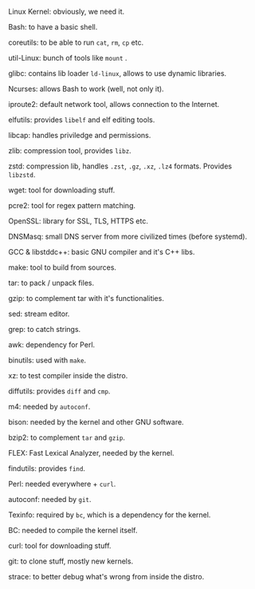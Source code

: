 Linux Kernel: obviously, we need it.

Bash: to have a basic shell.

coreutils: to be able to run `cat`, `rm`, `cp` etc.

util-Linux: bunch of tools like `mount` .

glibc: contains lib loader `ld-linux`, allows to use dynamic libraries.

Ncurses: allows Bash to work (well, not only it).

iproute2: default network tool, allows connection to the Internet.

elfutils: provides `libelf` and elf editing tools.

libcap: handles priviledge and permissions.

zlib: compression tool, provides `libz`.

zstd: compression lib, handles `.zst`, `.gz`, `.xz`, `.lz4` formats. Provides `libzstd`.

wget: tool for downloading stuff.

pcre2: tool for regex pattern matching.

OpenSSL: library for SSL, TLS, HTTPS etc.

DNSMasq: small DNS server from more civilized times (before systemd).

GCC & libstddc++: basic GNU compiler and it's C++ libs.

make: tool to build from sources.

tar: to pack / unpack files.

gzip: to complement tar with it's functionalities.

sed: stream editor.

grep: to catch strings.

awk: dependency for Perl.

binutils: used with `make`.

xz: to test compiler inside the distro.

diffutils: provides `diff` and `cmp`.

m4: needed by `autoconf`.

bison: needed by the kernel and other GNU software.

bzip2: to complement `tar` and `gzip`.

FLEX: Fast Lexical Analyzer, needed by the kernel.

findutils: provides `find`.

Perl: needed everywhere + `curl`.

autoconf: needed by `git`.

Texinfo: required by `bc`, which is a dependency for the kernel.

BC: needed to compile the kernel itself.

curl: tool for downloading stuff.

git: to clone stuff, mostly new kernels.

strace: to better debug what's wrong from inside the distro.
